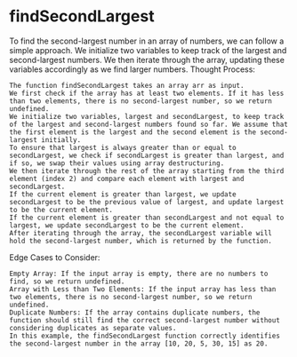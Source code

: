 # findSecondLargest
To find the second-largest number in an array of numbers, we can follow a simple approach. We initialize two variables to keep track of the largest and second-largest numbers. We then iterate through the array, updating these variables accordingly as we find larger numbers.
Thought Process:

    The function findSecondLargest takes an array arr as input.
    We first check if the array has at least two elements. If it has less than two elements, there is no second-largest number, so we return undefined.
    We initialize two variables, largest and secondLargest, to keep track of the largest and second-largest numbers found so far. We assume that the first element is the largest and the second element is the second-largest initially.
    To ensure that largest is always greater than or equal to secondLargest, we check if secondLargest is greater than largest, and if so, we swap their values using array destructuring.
    We then iterate through the rest of the array starting from the third element (index 2) and compare each element with largest and secondLargest.
    If the current element is greater than largest, we update secondLargest to be the previous value of largest, and update largest to be the current element.
    If the current element is greater than secondLargest and not equal to largest, we update secondLargest to be the current element.
    After iterating through the array, the secondLargest variable will hold the second-largest number, which is returned by the function.

Edge Cases to Consider:

    Empty Array: If the input array is empty, there are no numbers to find, so we return undefined.
    Array with Less than Two Elements: If the input array has less than two elements, there is no second-largest number, so we return undefined.
    Duplicate Numbers: If the array contains duplicate numbers, the function should still find the correct second-largest number without considering duplicates as separate values.
    In this example, the findSecondLargest function correctly identifies the second-largest number in the array [10, 20, 5, 30, 15] as 20.
